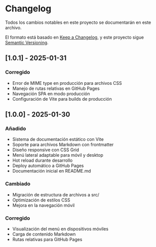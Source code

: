 # Changelog

Todos los cambios notables en este proyecto se documentarán en este archivo.

El formato está basado en [Keep a Changelog](https://keepachangelog.com/es-ES/1.0.0/),
y este proyecto sigue [Semantic Versioning](https://semver.org/spec/v2.0.0.html).

## [1.0.1] - 2025-01-31

### Corregido
- Error de MIME type en producción para archivos CSS
- Manejo de rutas relativas en GitHub Pages
- Navegación SPA en modo producción
- Configuración de Vite para builds de producción

## [1.0.0] - 2025-01-30

### Añadido
- Sistema de documentación estático con Vite
- Soporte para archivos Markdown con frontmatter
- Diseño responsive con CSS Grid
- Menú lateral adaptable para móvil y desktop
- Hot reload durante desarrollo
- Deploy automático a GitHub Pages
- Documentación inicial en README.md

### Cambiado
- Migración de estructura de archivos a src/
- Optimización de estilos CSS
- Mejora en la navegación móvil

### Corregido
- Visualización del menú en dispositivos móviles
- Carga de contenido Markdown
- Rutas relativas para GitHub Pages
